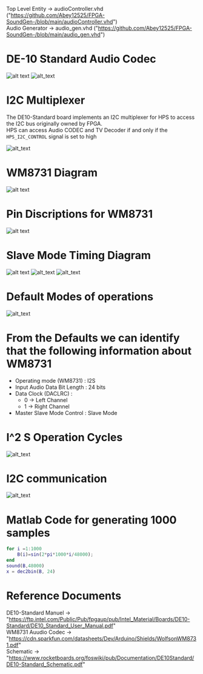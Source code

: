 Top Level Entity -> audioController.vhd ("https://github.com/Abey12525/FPGA-SoundGen-/blob/main/audioController.vhd")  
Audio Generator -> audio_gen.vhd ("https://github.com/Abey12525/FPGA-SoundGen-/blob/main/audio_gen.vhd")
# DE-10 Standard Audio Codec
![alt text](https://github.com/Abey12525/FPGA-SoundGen-/blob/main/TestBenchScreenShots/DE-10.PNG?raw=true)
![alt_text](https://github.com/Abey12525/FPGA-SoundGen-/blob/main/TestBenchScreenShots/WM8731-DE10.PNG)

# I2C Multiplexer 
The DE10-Standard board implements an I2C multiplexer for HPS to access the I2C bus originally owned by FPGA.   
HPS can access Audio CODEC and TV Decoder if and only if the `HPS_I2C_CONTROL` signal is set to high 

![alt_text](https://github.com/Abey12525/FPGA-SoundGen-/blob/main/TestBenchScreenShots/I2C_Diagram.PNG)

# WM8731 Diagram
![alt text](https://github.com/Abey12525/FPGA-SoundGen-/blob/main/TestBenchScreenShots/WM8731.PNG?raw=true)
# Pin Discriptions for WM8731 
![alt text](https://github.com/Abey12525/FPGA-SoundGen-/blob/main/TestBenchScreenShots/WM873_PIN.PNG?raw=true)
# Slave Mode Timing Diagram 
![alt text](https://github.com/Abey12525/FPGA-SoundGen-/blob/main/TestBenchScreenShots/TimingDiagramWM8731.PNG)
![alt_text](https://github.com/Abey12525/FPGA-SoundGen-/blob/main/TestBenchScreenShots/TimingDiagram_Table.PNG)
![alt_text](https://github.com/Abey12525/FPGA-SoundGen-/blob/main/TestBenchScreenShots/TimingDiagram_Table2.PNG)


# Default Modes of operations 
![alt_text](https://github.com/Abey12525/FPGA-SoundGen-/blob/main/TestBenchScreenShots/Defaults.PNG)

# From the Defaults we can identify that the following information about WM8731
* Operating mode (WM8731) : I2S  
* Input Audio Data Bit Length : 24 bits  
* Data Clock (DACLRC) :
    + 0 -> Left Channel  
    + 1 -> Right Channel   
* Master Slave Mode Control : Slave Mode  

# I^2 S Operation Cycles
![alt_text](https://github.com/Abey12525/FPGA-SoundGen-/blob/main/TestBenchScreenShots/I2S.PNG)

# I2C communication 
![alt_text](https://github.com/Abey12525/FPGA-SoundGen-/blob/main/TestBenchScreenShots/I2S_data.PNG)

# Matlab Code for generating 1000 samples 
```matlab
for i =1:1000
    B(i)=sin(2*pi*1000*i/48000);
end
sound(B,48000)
x = dec2bin(B, 24)
```


# Reference Documents  
DE10-Standard Manuel -> "https://ftp.intel.com/Public/Pub/fpgaup/pub/Intel_Material/Boards/DE10-Standard/DE10_Standard_User_Manual.pdf"  
WM8731 Auudio Codec -> "https://cdn.sparkfun.com/datasheets/Dev/Arduino/Shields/WolfsonWM8731.pdf"  
Schematic -> "https://www.rocketboards.org/foswiki/pub/Documentation/DE10Standard/DE10-Standard_Schematic.pdf"  

